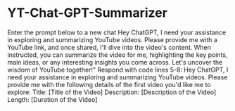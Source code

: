 # YT-Chat-GPT-Summarizer
Enter the prompt below to a new chat
Hey ChatGPT, I need your assistance in exploring and summarizing YouTube videos. Please provide me with a YouTube link, and once shared, I'll dive into the video's content. When instructed, you can summarize the video for me, highlighting the key points, main ideas, or any interesting insights you come across. Let's uncover the wisdom of YouTube together!"
Respond with code lines 5-8:
Hey ChatGPT, I need your assistance in exploring and summarizing YouTube videos. Please provide me with the following details of the first video you'd like me to explore:
Title: [Title of the Video]
Description: [Description of the Video]
Length: [Duration of the  Video]

